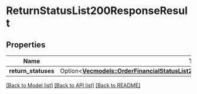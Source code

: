# ReturnStatusList200ResponseResult

## Properties

Name | Type | Description | Notes
------------ | ------------- | ------------- | -------------
**return_statuses** | Option<[**Vec<models::OrderFinancialStatusList200ResponseResultOrderFinancialStatusesInner>**](OrderFinancialStatusList_200_response_result_order_financial_statuses_inner.md)> |  | [optional]

[[Back to Model list]](../README.md#documentation-for-models) [[Back to API list]](../README.md#documentation-for-api-endpoints) [[Back to README]](../README.md)


